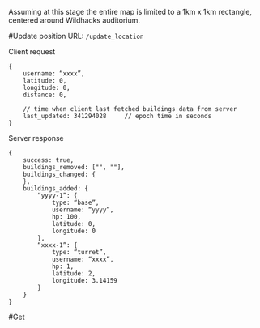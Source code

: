 Assuming at this stage the entire map is limited to a 1km x 1km rectangle, centered around Wildhacks auditorium.

#Update position
URL: `/update_location`

Client request
```
{
	username: “xxxx”,
	latitude: 0,
	longitude: 0,
	distance: 0,

	// time when client last fetched buildings data from server
	last_updated: 341294028		// epoch time in seconds
}
```

Server response
```
{
	success: true,
	buildings_removed: ["", ""],
	buildings_changed: {
	},
	buildings_added: {
		“yyyy-1”: {
			type: “base”,
			username: “yyyy”,
			hp: 100,
			latitude: 0,
			longitude: 0
		},
		“xxxx-1”: {
			type: “turret”,
			username: “xxxx”,
			hp: 1,
			latitude: 2,
			longitude: 3.14159
		}
	}
}
```

#Get 
